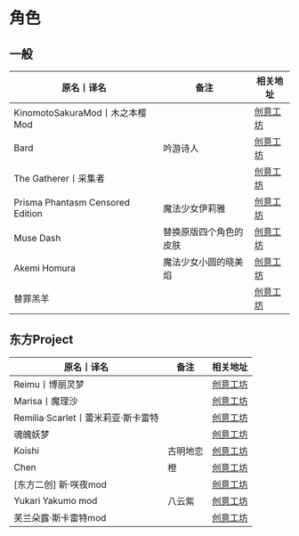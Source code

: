 # 角色

## 一般

| 原名丨译名                       | 备注                   | 相关地址                                                                      |
| -------------------------------- | ---------------------- | ----------------------------------------------------------------------------- |
| KinomotoSakuraMod丨木之本樱Mod   |                        | [创意工坊](https://steamcommunity.com/sharedfiles/filedetails/?id=1886968841) |
| Bard                             | 吟游诗人               | [创意工坊](https://steamcommunity.com/sharedfiles/filedetails/?id=1744254855) |
| The Gatherer丨采集者             |                        | [创意工坊](https://steamcommunity.com/sharedfiles/filedetails/?id=1611788501) |
| Prisma Phantasm Censored Edition | 魔法少女伊莉雅         | [创意工坊](https://steamcommunity.com/sharedfiles/filedetails/?id=2148961817) |
| Muse Dash                        | 替换原版四个角色的皮肤 | [创意工坊](https://steamcommunity.com/sharedfiles/filedetails/?id=2621198601) |
| Akemi Homura                     | 魔法少女小圆的晓美焰   | [创意工坊](https://steamcommunity.com/sharedfiles/filedetails/?id=2640024018) |
| 替罪羔羊                         |                        | [创意工坊](https://steamcommunity.com/sharedfiles/filedetails/?id=2683107596) |

## 东方Project

| 原名丨译名                         | 备注     | 相关地址                                                                      |
| ---------------------------------- | -------- | ----------------------------------------------------------------------------- |
| Reimu丨博丽灵梦                    |          | [创意工坊](https://steamcommunity.com/sharedfiles/filedetails/?id=1968972819) |
| Marisa丨魔理沙                     |          | [创意工坊](https://steamcommunity.com/sharedfiles/filedetails/?id=1614104912) |
| Remilia·Scarlet丨蕾米莉亚·斯卡雷特 |          | [创意工坊](https://steamcommunity.com/sharedfiles/filedetails/?id=1664225190) |
| 魂魄妖梦                           |          | [创意工坊](https://steamcommunity.com/sharedfiles/filedetails/?id=1727850726) |
| Koishi                             | 古明地恋 | [创意工坊](https://steamcommunity.com/sharedfiles/filedetails/?id=1838001664) |
| Chen                               | 橙       | [创意工坊](https://steamcommunity.com/sharedfiles/filedetails/?id=1669796028) |
| [东方二创] 新·咲夜mod              |          | [创意工坊](https://steamcommunity.com/sharedfiles/filedetails/?id=2608045805) |
| Yukari Yakumo mod                  | 八云紫   | [创意工坊](https://steamcommunity.com/sharedfiles/filedetails/?id=2255339303) |
| 芙兰朵露·斯卡雷特mod               |          | [创意工坊](https://steamcommunity.com/sharedfiles/filedetails/?id=2443726543) |
